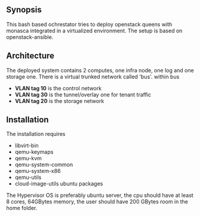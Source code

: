 ## Synopsis
This bash based ochrestator tries to deploy openstack queens with monasca integrated in a virtualized environment. The setup is based on openstack-ansible.

## Architecture
The deployed system contains 2 computes, one infra node, one log and one storage one. There is a virtual trunked network called 'bus'.
within bus
* **VLAN tag 10** is the control network
* **VLAN tag 30** is the tunnel/overlay one for tenant traffic
* **VLAN tag 20** is the storage network

## Installation
The installation requires
* libvirt-bin
* qemu-keymaps
* qemu-kvm
* qemu-system-common
* qemu-system-x86
* qemu-utils
* cloud-image-utils
ubuntu packages

The Hypervisor OS is preferably ubuntu server, the cpu should have at least 8 cores, 64GBytes memory, the user should have 200 GBytes room in the home folder.